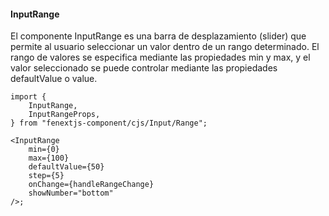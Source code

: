#### InputRange

El componente InputRange es una barra de desplazamiento (slider) que permite al usuario seleccionar un valor dentro de un rango determinado. El rango de valores se especifica mediante las propiedades min y max, y el valor seleccionado se puede controlar mediante las propiedades defaultValue o value.

```tsx
import {
    InputRange,
    InputRangeProps,
} from "fenextjs-component/cjs/Input/Range";

<InputRange
    min={0}
    max={100}
    defaultValue={50}
    step={5}
    onChange={handleRangeChange}
    showNumber="bottom"
/>;
```
